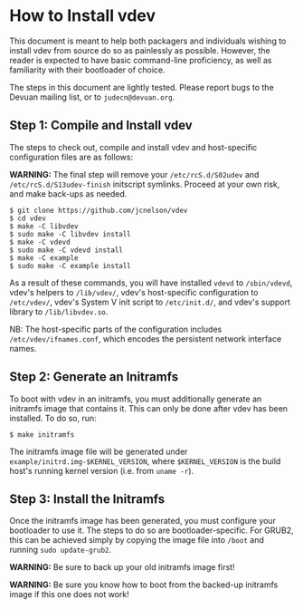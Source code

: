 How to Install vdev
===================

This document is meant to help both packagers and individuals wishing to install vdev from source do so as painlessly as possible.  However, the reader is expected to have basic command-line proficiency, as well as familiarity with their bootloader of choice.

The steps in this document are lightly tested.  Please report bugs to the Devuan mailing list, or to `judecn@devuan.org`.

Step 1: Compile and Install vdev
--------------------------------


The steps to check out, compile and install vdev and host-specific configuration files are as follows:

**WARNING:** The final step will remove your `/etc/rcS.d/S02udev` and `/etc/rcS.d/S13udev-finish` initscript symlinks.  Proceed at your own risk, and make back-ups as needed.

    $ git clone https://github.com/jcnelson/vdev
    $ cd vdev
    $ make -C libvdev
    $ sudo make -C libvdev install
    $ make -C vdevd
    $ sudo make -C vdevd install
    $ make -C example
    $ sudo make -C example install

As a result of these commands, you will have installed `vdevd` to `/sbin/vdevd`, vdev's helpers to `/lib/vdev/`, vdev's host-specific configuration to `/etc/vdev/`, vdev's System V init script to `/etc/init.d/`, and vdev's support library to `/lib/libvdev.so`.

NB: The host-specific parts of the configuration includes `/etc/vdev/ifnames.conf`, which encodes the persistent network interface names.

Step 2: Generate an Initramfs
-----------------------------

To boot with vdev in an initramfs, you must additionally generate an initramfs image that contains it.  This can only be done after vdev has been installed.  To do so, run:

    $ make initramfs

The initramfs image file will be generated under `example/initrd.img-$KERNEL_VERSION`, where `$KERNEL_VERSION` is the build host's running kernel version (i.e. from `uname -r`).

Step 3: Install the Initramfs
-----------------------------

Once the initramfs image has been generated, you must configure your bootloader to use it.  The steps to do so are bootloader-specific.  For GRUB2, this can be achieved simply by copying the image file into `/boot` and running `sudo update-grub2`.

**WARNING:** Be sure to back up your old initramfs image first!

**WARNING:** Be sure you know how to boot from the backed-up initramfs image if this one does not work!

